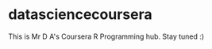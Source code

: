 datasciencecoursera
===================

This is Mr D A's Coursera R Programming hub. Stay tuned :)

